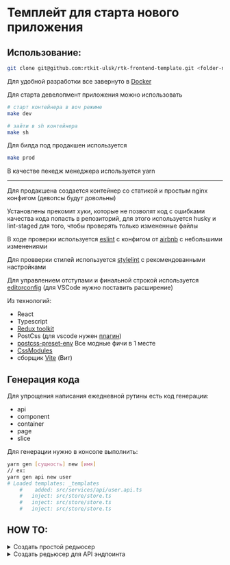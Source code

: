 # Темплейт для старта нового приложения

## Использование:

```sh
git clone git@github.com:rtkit-ulsk/rtk-frontend-template.git <folder-name>
```

Для удобной разработки все завернуто в [Docker](https://www.docker.com/)

Для старта девелопмент приложения можно использовать

```sh
# старт контейнера в воч режиме
make dev

# зайти в sh контейнера
make sh
```

Для билда под продакшен используется

```sh
make prod
```

В качестве пекедж менеджера используется yarn
<hr>
Для продакшена создается контейнер со статикой и простым nginx конфигом (девопсы будут довольны)

Установлены прекомит хуки, которые не позволят код с ошибками качества кода попасть в репозиторий, для этого используется husky и lint-staged для того, чтобы проверять только измененные файлы

В ходе проверки используется [eslint](https://eslint.org/) с конфигом от [airbnb](https://www.npmjs.com/package/eslint-config-airbnb) с небольшими изменениями

Для провверки стилей используется [stylelint](https://stylelint.io/) с рекомендованными настройками

Для управлением отступами и финальной строкой используется [editorconfig](https://editorconfig.org/) (для VSCode нужно поставить расширение)

Из технологий:

- React
- Typescript
- [Redux toolkit](https://redux-toolkit.js.org/)
- PostCss (для vscode нужен [плагин](https://marketplace.visualstudio.com/items?itemName=csstools.postcss))
- [postcss-preset-env](https://github.com/csstools/postcss-plugins/tree/main/plugin-packs/postcss-preset-env) Все модные фичи в 1 месте
- [CssModules](https://github.com/css-modules/css-modules)
- сборщик [Vite](https://vitejs.dev/) (Вит)


## Генерация кода
Для упрощения написания ежедневной рутины есть код генерации:
- api
- component
- container
- page
- slice

Для генерации нужно в консоле выполнить:
```sh
yarn gen [сущность] new [имя]
// ex:
yarn gen api new user
# Loaded templates: _templates
    #    added: src/services/api/user.api.ts
    #   inject: src/store/store.ts
    #   inject: src/store/store.ts
    #   inject: src/store/store.ts
```



## HOW TO:
<details>
    <summary>Создать простой редьюсер</summary>

    В папке `store/slices` соласно [документации](https://redux-toolkit.js.org/tutorials/quick-start#create-a-redux-state-slice) toolkit создать файл

    Добавить редьюссер в `store.ts` в `configureStore`
</details>

<details>
    <summary>Создать редьюсер для API эндпоинта</summary>

    В папке `services/api/` соласно [документации](https://redux-toolkit.js.org/tutorials/rtk-query#setting-up-your-store-and-api-service) rtk-query создать файл

    Добавить редьюссер в `store.ts` в `configureStore` и обавить мидлвару тудаже
</details>
